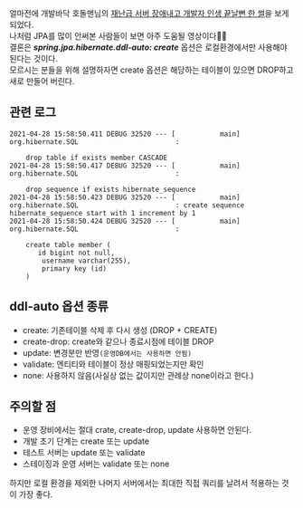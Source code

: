 얼마전에 개발바닥 호돌맨님의 [재난급 서버 장애내고 개발자 인생 끝날뻔 한 썰](https://youtu.be/SWZcrdmmLEU)을 보게 되었다.    
나처럼 JPA를 많이 안써본 사람들이 보면 아주 도움될 영상이다🤣🤣   
결론은 ***spring.jpa.hibernate.ddl-auto: create*** 옵션은 로컬환경에서만 사용해야 된다는 것이다.   
모르시는 분들을 위해 설명하자면 create 옵션은 해당하는 테이블이 있으면 DROP하고 새로 만들어 버린다.   

## 관련 로그
```
2021-04-28 15:58:50.411 DEBUG 32520 --- [           main] org.hibernate.SQL                        : 
    
    drop table if exists member CASCADE 
2021-04-28 15:58:50.417 DEBUG 32520 --- [           main] org.hibernate.SQL                        : 
    
    drop sequence if exists hibernate_sequence
2021-04-28 15:58:50.423 DEBUG 32520 --- [           main] org.hibernate.SQL                        : create sequence hibernate_sequence start with 1 increment by 1
2021-04-28 15:58:50.424 DEBUG 32520 --- [           main] org.hibernate.SQL                        : 
    
    create table member (
       id bigint not null,
        username varchar(255),
        primary key (id)
    )
```

## ddl-auto 옵션 종류
* create: 기존테이블 삭제 후 다시 생성 (DROP + CREATE)
* create-drop: create와 같으나 종료시점에 테이블 DROP
* update: 변경분만 반영```(운영DB에서는 사용하면 안됨)```
* validate: 엔티티와 테이블이 정상 매핑되었는지만 확인
* none: 사용하지 않음(사실상 없는 값이지만 관례상 none이라고 한다.)

## 주의할 점
* 운영 장비에서는 절대 crate, create-drop, update 사용하면 안된다.
* 개발 초기 단계는 create 또는 update
* 테스트 서버는 update 또는 validate
* 스테이징과 운영 서버는 validate 또는 none

하지만 로컬 환경을 제외한 나머지 서버에서는 최대한 직접 쿼리를 날려서 적용하는 것이 가장 좋다.